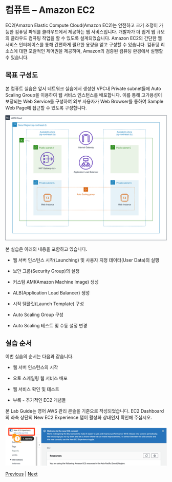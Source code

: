 # 컴퓨트 – Amazon EC2

EC2[Amazon Elastic Compute Cloud(Amazon EC2)는 안전하고 크기 조정이 가능한 컴퓨팅 파워를 클라우드에서 제공하는 웹 서비스입니다. 개발자가 더 쉽게 웹 규모의 클라우드 컴퓨팅 작업을 할 수 있도록 설계되었습니다. Amazon EC2의 간단한 웹 서비스 인터페이스를 통해 간편하게 필요한 용량을 얻고 구성할 수 있습니다. 컴퓨팅 리소스에 대한 포괄적인 제어권을 제공하며, Amazon의 검증된 컴퓨팅 환경에서 실행할 수 있습니다.

## 목표 구성도
본 컴퓨트 실습은 앞서 네트워크 실습에서 생성한 VPC내 Private subnet들에 Auto Scaling Group을 이용하여 웹 서비스 인스턴스를 배포합니다. 이를 통해 고가용성이 보장되는 Web Service를 구성하여 외부 사용자가 Web Browser를 통하여 Sample Web Page에 접근할 수 있도록 구성합니다.

![](./images/gid-ec2-01.svg)

본 실습은 아래의 내용을 포함하고 있습니다.

- 웹 서버 인스턴스 시작(Launching) 및 사용자 지정 데이터(User Data)의 실행

- 보안 그룹(Security Group)의 설정

- 커스텀 AMI(Amazon Machine Image) 생성

- ALB(Application Load Balancer) 생성

- 시작 템플릿(Launch Template) 구성

- Auto Scaling Group 구성

- Auto Scaling 테스트 및 수동 설정 변경

## 실습 순서
이번 실습의 순서는 다음과 같습니다.

- 웹 서버 인스턴스의 시작

- 오토 스케일링 웹 서비스 배포

- 웹 서비스 확인 및 테스트

- 부록 - 추가적인 EC2 개념들

본 Lab Guide는 영어 AWS 관리 콘솔을 기준으로 작성되었습니다. EC2 Dashboard의 좌측 상단의 New EC2 Experience 탭이 활성화 상태인지 확인해 주십시오.

![](./images/gid-ec2-02.png)

[Previous](./network/30-index.md) | [Next](./compute/10-launching.md)
